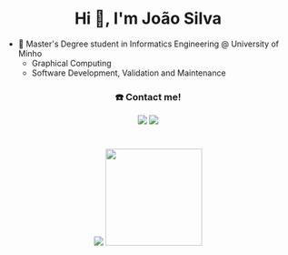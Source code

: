 <h1 align="center">Hi 👋, I'm João Silva</h1>

- 🔭 Master's Degree student in Informatics Engineering @ University of Minho
  - Graphical Computing
  - Software Development, Validation and Maintenance 

<h3 align="center"> ☎️ Contact me! </h1>
<div style="margin-bottom: 40px;" align="center">
  <a href="mailto:jprmsilva05@gmail.com"><img src="https://img.shields.io/badge/-Email-c71610?style=for-the-badge&logo=Gmail&logoColor=white"/></a>
  <a href="https://www.linkedin.com/in/joaosilva05"><img src="https://img.shields.io/badge/LinkedIn-0077B5?style=for-the-badge&logo=linkedin&logoColor=white"/></a>
 </div>

<div align="center">
<img src="https://github-readme-stats.vercel.app/api?username=joaoramoss&count_private=true&show_icons=true&theme=nord&hide=contribs&hide_border=true"/>
<img style="height: 170px;" src="https://github-readme-stats.vercel.app/api/top-langs/?username=JoaoRamoss&layout=compact&theme=nord&hide_border=true"/>
</div>
